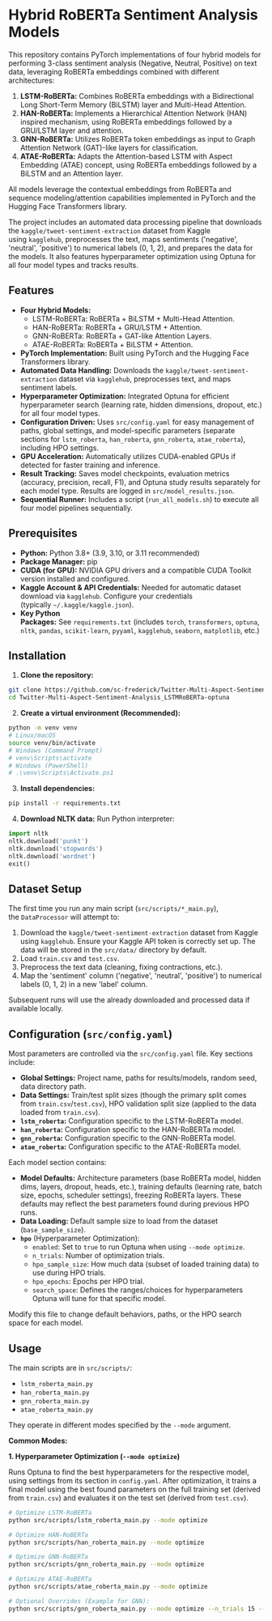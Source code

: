# Hybrid RoBERTa Sentiment Analysis Models

This repository contains PyTorch implementations of four hybrid models for performing 3-class sentiment analysis (Negative, Neutral, Positive) on text data, leveraging RoBERTa embeddings combined with different architectures:

1. **LSTM-RoBERTa:** Combines RoBERTa embeddings with a Bidirectional Long Short-Term Memory (BiLSTM) layer and Multi-Head Attention.
2. **HAN-RoBERTa:** Implements a Hierarchical Attention Network (HAN) inspired mechanism, using RoBERTa embeddings followed by a GRU/LSTM layer and attention.
3. **GNN-RoBERTa:** Utilizes RoBERTa token embeddings as input to Graph Attention Network (GAT)-like layers for classification.
4. **ATAE-RoBERTa:** Adapts the Attention-based LSTM with Aspect Embedding (ATAE) concept, using RoBERTa embeddings followed by a BiLSTM and an Attention layer.

All models leverage the contextual embeddings from RoBERTa and sequence modeling/attention capabilities implemented in PyTorch and the Hugging Face Transformers library.

The project includes an automated data processing pipeline that downloads the `kaggle/tweet-sentiment-extraction` dataset from Kaggle using `kagglehub`, preprocesses the text, maps sentiments ('negative', 'neutral', 'positive') to numerical labels (0, 1, 2), and prepares the data for the models. It also features hyperparameter optimization using Optuna for all four model types and tracks results.

## Features

- **Four Hybrid Models:**
    - LSTM-RoBERTa: RoBERTa + BiLSTM + Multi-Head Attention.
    - HAN-RoBERTa: RoBERTa + GRU/LSTM + Attention.
    - GNN-RoBERTa: RoBERTa + GAT-like Attention Layers.
    - ATAE-RoBERTa: RoBERTa + BiLSTM + Attention.
- **PyTorch Implementation:** Built using PyTorch and the Hugging Face Transformers library.
- **Automated Data Handling:** Downloads the `kaggle/tweet-sentiment-extraction` dataset via `kagglehub`, preprocesses text, and maps sentiment labels.
- **Hyperparameter Optimization:** Integrated Optuna for efficient hyperparameter search (learning rate, hidden dimensions, dropout, etc.) for all four model types.
- **Configuration Driven:** Uses `src/config.yaml` for easy management of paths, global settings, and model-specific parameters (separate sections for `lstm_roberta`, `han_roberta`, `gnn_roberta`, `atae_roberta`), including HPO settings.
- **GPU Acceleration:** Automatically utilizes CUDA-enabled GPUs if detected for faster training and inference.
- **Result Tracking:** Saves model checkpoints, evaluation metrics (accuracy, precision, recall, F1), and Optuna study results separately for each model type. Results are logged in `src/model_results.json`.
- **Sequential Runner:** Includes a script (`run_all_models.sh`) to execute all four model pipelines sequentially.

## Prerequisites

- **Python:** Python 3.8+ (3.9, 3.10, or 3.11 recommended)
- **Package Manager:** pip
- **CUDA (for GPU):** NVIDIA GPU drivers and a compatible CUDA Toolkit version installed and configured.
- **Kaggle Account & API Credentials:** Needed for automatic dataset download via `kagglehub`. Configure your credentials (typically `~/.kaggle/kaggle.json`).
- **Key Python Packages:** See `requirements.txt` (includes `torch`, `transformers`, `optuna`, `nltk`, `pandas`, `scikit-learn`, `pyyaml`, `kagglehub`, `seaborn`, `matplotlib`, etc.)

## Installation

1. **Clone the repository:**

```bash
git clone https://github.com/sc-frederick/Twitter-Multi-Aspect-Sentiment-Analysis_LSTMRoBERTa-optuna.git
cd Twitter-Multi-Aspect-Sentiment-Analysis_LSTMRoBERTa-optuna
```
2. **Create a virtual environment (Recommended):**

```bash
python -m venv venv
# Linux/macOS
source venv/bin/activate
# Windows (Command Prompt)
# venv\Scripts\activate
# Windows (PowerShell)
# .\venv\Scripts\Activate.ps1
```
3. **Install dependencies:**

```bash
pip install -r requirements.txt
```
4. **Download NLTK data:** Run Python interpreter:

```python
import nltk
nltk.download('punkt')
nltk.download('stopwords')
nltk.download('wordnet')
exit()
```

## Dataset Setup

The first time you run any main script (`src/scripts/*_main.py`), the `DataProcessor` will attempt to:

1. Download the `kaggle/tweet-sentiment-extraction` dataset from Kaggle using `kagglehub`. Ensure your Kaggle API token is correctly set up. The data will be stored in the `src/data/` directory by default.
2. Load `train.csv` and `test.csv`.
3. Preprocess the text data (cleaning, fixing contractions, etc.).
4. Map the 'sentiment' column ('negative', 'neutral', 'positive') to numerical labels (0, 1, 2) in a new 'label' column.

Subsequent runs will use the already downloaded and processed data if available locally.

## Configuration (`src/config.yaml`)

Most parameters are controlled via the `src/config.yaml` file. Key sections include:

- **Global Settings:** Project name, paths for results/models, random seed, data directory path.
- **Data Settings:** Train/test split sizes (though the primary split comes from `train.csv`/`test.csv`), HPO validation split size (applied to the data loaded from `train.csv`).
- **`lstm_roberta`:** Configuration specific to the LSTM-RoBERTa model.
- **`han_roberta`:** Configuration specific to the HAN-RoBERTa model.
- **`gnn_roberta`:** Configuration specific to the GNN-RoBERTa model.
- **`atae_roberta`:** Configuration specific to the ATAE-RoBERTa model.

Each model section contains:

- **Model Defaults:** Architecture parameters (base RoBERTa model, hidden dims, layers, dropout, heads, etc.), training defaults (learning rate, batch size, epochs, scheduler settings), freezing RoBERTa layers. These defaults may reflect the best parameters found during previous HPO runs.
- **Data Loading:** Default sample size to load from the dataset (`base_sample_size`).
- **`hpo`** (Hyperparameter Optimization):
    - `enabled`: Set to `true` to run Optuna when using `--mode optimize`.
    - `n_trials`: Number of optimization trials.
    - `hpo_sample_size`: How much data (subset of loaded training data) to use during HPO trials.
    - `hpo_epochs`: Epochs per HPO trial.
    - `search_space`: Defines the ranges/choices for hyperparameters Optuna will tune for that specific model.

Modify this file to change default behaviors, paths, or the HPO search space for each model.

## Usage

The main scripts are in `src/scripts/`:

- `lstm_roberta_main.py`
- `han_roberta_main.py`
- `gnn_roberta_main.py`
- `atae_roberta_main.py`

They operate in different modes specified by the `--mode` argument.

**Common Modes:**

**1\. Hyperparameter Optimization (`--mode optimize`)**

Runs Optuna to find the best hyperparameters for the respective model, using settings from its section in `config.yaml`. After optimization, it trains a final model using the best found parameters on the full training set (derived from `train.csv`) and evaluates it on the test set (derived from `test.csv`).

```bash
# Optimize LSTM-RoBERTa
python src/scripts/lstm_roberta_main.py --mode optimize

# Optimize HAN-RoBERTa
python src/scripts/han_roberta_main.py --mode optimize

# Optimize GNN-RoBERTa
python src/scripts/gnn_roberta_main.py --mode optimize

# Optimize ATAE-RoBERTa
python src/scripts/atae_roberta_main.py --mode optimize

# Optional Overrides (Example for GNN):
python src/scripts/gnn_roberta_main.py --mode optimize --n_trials 15 --sample_size_train 20000
```